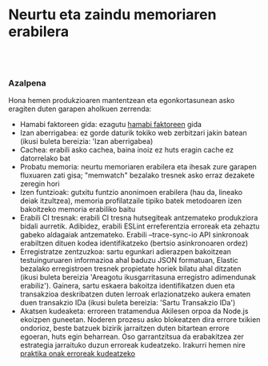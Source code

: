 # Neurtu eta zaindu memoriaren erabilera

<br/><br/>

### Azalpena

Hona hemen produkzioaren mantentzean eta egonkortasunean asko eragiten duten garapen aholkuen zerrenda:

- Hamabi faktoreen gida: ezagutu [hamabi faktoreen](https://12factor.net/) gida
- Izan aberrigabea: ez gorde daturik tokiko web zerbitzari jakin batean (ikusi buleta bereizia: 'Izan aberrigabea)
- Cachea: erabili asko cachea, baina inoiz ez huts eragin cache ez datorrelako bat
- Probatu memoria: neurtu memoriaren erabilera eta ihesak zure garapen fluxuaren zati gisa; "memwatch" bezalako tresnek asko erraz dezakete zeregin hori
- Izen funtzioak: gutxitu funtzio anonimoen erabilera (hau da, lineako deiak itzultzea), memoria profilatzaile tipiko batek metodoaren izen bakoitzeko memoria erabiliko baitu
- Erabili CI tresnak: erabili CI tresna hutsegiteak antzemateko produkziora bidali aurretik. Adibidez, erabili ESLint erreferentzia erroreak eta zehaztu gabeko aldagaiak antzemateko. Erabili –trace-sync-io API sinkronoak erabiltzen dituen kodea identifikatzeko (bertsio asinkronoaren ordez)
- Erregistratze zentzuzkoa: sartu egunkari adierazpen bakoitzean testuinguruaren informazioa ahal baduzu JSON formatuan, Elastic bezalako erregistroen tresnek propietate horiek bilatu ahal ditzaten (ikusi buleta bereizia 'Areagotu ikusgarritasuna erregistro adimendunak erabiliz'). Gainera, sartu eskaera bakoitza identifikatzen duen eta transakzioa deskribatzen duten lerroak erlazionatzeko aukera ematen duen transakzio IDa (ikusi buleta bereizia: 'Sartu Transakzio IDa')
- Akatsen kudeaketa: erroreen tratamendua Akilesen orpoa da Node.js ekoizpen guneetan. Noderen prozesu asko blokeatzen dira errore txikien ondorioz, beste batzuek bizirik jarraitzen duten bitartean errore egoeran, huts egin beharrean. Oso garrantzitsua da erabakitzea zer estrategia jarraituko duzun erroreak kudeatzeko. Irakurri hemen nire [praktika onak erroreak kudeatzeko](http://goldbergyoni.com/checklist-best-practices-of-node-js-error-handling/)
